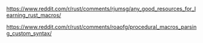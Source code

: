 
https://www.reddit.com/r/rust/comments/rjumsg/any_good_resources_for_learning_rust_macros/

https://www.reddit.com/r/rust/comments/roaofg/procedural_macros_parsing_custom_syntax/